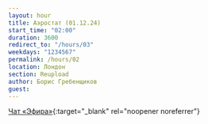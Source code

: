 ```yaml
---
layout: hour
title: Аэростат (01.12.24)
start_time: "02:00"
duration: 3600
redirect_to: "/hours/03"
weekdays: "1234567"
permalink: /hours/02
location: Лондон
section: Reupload
author: Борис Гребенщиков
guest:
---
```


[Чат «Эфира»](https://t.me/+nk0UKze8dEczZDAy){:target="_blank" rel="noopener noreferrer"}
